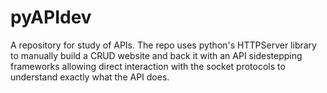 # pyAPIdev
A repository for study of APIs. The repo uses python's HTTPServer library to manually build a CRUD website and back it with an API sidestepping frameworks allowing direct interaction with the socket protocols to understand exactly what the API does.
